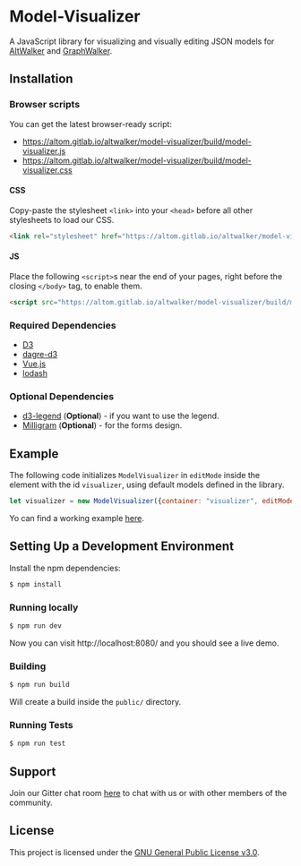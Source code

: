 # Model-Visualizer

A JavaScript library for visualizing and visually editing JSON models for [AltWalker](https://altom.gitlab.io/altwalker/altwalker/) and [GraphWalker](http://graphwalker.github.io/).

## Installation

### Browser scripts

You can get the latest browser-ready script:

* https://altom.gitlab.io/altwalker/model-visualizer/build/model-visualizer.js
* https://altom.gitlab.io/altwalker/model-visualizer/build/model-visualizer.css

#### CSS

Copy-paste the stylesheet `<link>` into your `<head>` before all other stylesheets to load our CSS.

```html
<link rel="stylesheet" href="https://altom.gitlab.io/altwalker/model-visualizer/build/model-visualizer.css">
```

#### JS

Place the following `<script>`s near the end of your pages, right before the closing `</body>` tag, to enable them.

```html
<script src="https://altom.gitlab.io/altwalker/model-visualizer/build/model-visualizer.js"></script>
```

### Required Dependencies

* [D3](https://d3js.org/)
* [dagre-d3](https://github.com/dagrejs/dagre-d3)
* [Vue.js](https://vuejs.org/)
* [lodash](https://lodash.com/)

### Optional Dependencies

* [d3-legend](https://d3-legend.susielu.com/) (__Optional__) - if you want to use the legend.
* [Milligram](https://milligram.io/) (__Optional__) - for the forms design.

## Example

The following code initializes `ModelVisualizer` in `editMode` inside the element with the id `visualizer`, using default models defined in the library.

```js
let visualizer = new ModelVisualizer({container: "visualizer", editMode: false});
```

Yo can find a working example [here](https://altom.gitlab.io/altwalker/model-visualizer/_static/examples/edit-mode.html).

## Setting Up a Development Environment

Install the npm dependencies:

```bash
$ npm install
```

### Running locally

```bash
$ npm run dev
```

Now you can visit http://localhost:8080/ and you should see a live demo.

### Building

```bash
$ npm run build
```

Will create a build inside the `public/` directory.

### Running Tests

```bash
$ npm run test
```

## Support

Join our Gitter chat room [here](https://gitter.im/altwalker/community) to chat with us or with other members of the community.

## License

This project is licensed under the [GNU General Public License v3.0](LICENSE).
